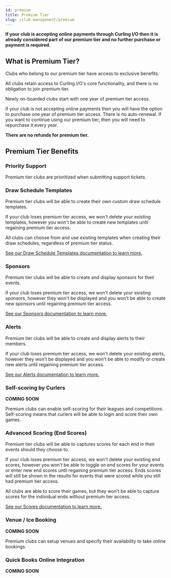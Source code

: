 ```yaml
---
id: premium
title: Premium Tier
slug: /club-management/premium
---
```


**If your club is accepting online payments through Curling I/O then it is already considered part of our premium tier and no further purchase or payment is required.**


## What is Premium Tier?

Clubs who belong to our premium tier have access to exclusive benefits.

All clubs retain access to Curling I/O's core functionality, and there is no obligation to join premium tier.

Newly on-boarded clubs start with one year of premium tier access.

If your club is not accepting online payments then you will have the option to purchase one year of premium tier access.
There is no auto-renewal. If you want to continue using our premium tier, then you will need to repurchase it every year.

**There are no refunds for premium tier.**


## Premium Tier Benefits


### Priority Support

Premium tier clubs are prioritized when submitting support tickets.


### Draw Schedule Templates

Premium tier clubs will be able to create their own custom draw schedule templates.

If your club loses premium tier access, we won't delete your existing templates, however you won't be able to create new templates until regaining premium tier access.

All clubs can choose from and use existing templates when creating their draw schedules, regardless of premium tier status.

[See our Draw Schedule Templates documentation to learn more.](/docs/event-management/draw-schedule-templates)


### Sponsors

Premium tier clubs will be able to create and display sponsors for their events.

If your club loses premium tier access, we won't delete your existing sponsors, however they won't be displayed and you won't be able to create new sponsors until regaining premium tier access.

[See our Sponsors documentation to learn more.](/docs/club-management/sponsors)


### Alerts

Premium tier clubs will be able to create and display alerts to their members.

If your club loses premium tier access, we won't delete your existing alerts, however they won't be displayed and you won't be able to modify or create new alerts until regaining premium tier access.

[See our Alerts documentation to learn more.](/docs/club-management/alerts)


### Self-scoring by Curlers

**COMING SOON**

Premium clubs can enable self-scoring for their leagues and competitions.
Self-scoring means that curlers will be able to login and score their own games.


### Advanced Scoring (End Scores)

Premium tier clubs will be able to captures scores for each end in their events should they choose to.

If your club loses premium tier access, we won't delete your existing end scores, however you won't be able to toggle on end scores for your events or enter new end scores until regaining premium tier access.
Ends scores will still be shown in the results for events that were scored while you still had premium tier access.

All clubs are able to score their games, but they won't be able to capture scores for the individual ends without premium tier access.

[See our Scores documentation to learn more.](/docs/event-management/scores)


### Venue / Ice Booking

**COMING SOON**

Premium clubs can setup venues and specify their availability to take online bookings.


### Quick Books Online Integration

**COMING SOON**
